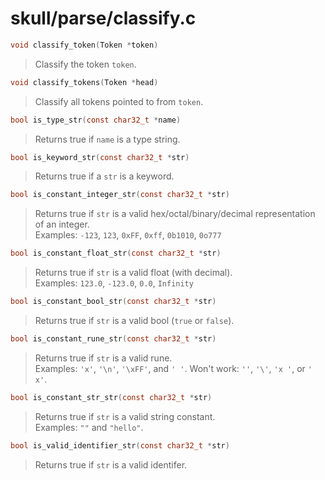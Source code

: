 # skull/parse/classify.c

```c
void classify_token(Token *token)
```

> Classify the token `token`.

```c
void classify_tokens(Token *head)
```

> Classify all tokens pointed to from `token`.

```c
bool is_type_str(const char32_t *name)
```

> Returns true if `name` is a type string.

```c
bool is_keyword_str(const char32_t *str)
```

> Returns true if a `str` is a keyword.

```c
bool is_constant_integer_str(const char32_t *str)
```

> Returns true if `str` is a valid hex/octal/binary/decimal representation of an integer.
> \
> Examples: `-123`, `123`, `0xFF`, `0xff`, `0b1010`, `0o777`

```c
bool is_constant_float_str(const char32_t *str)
```

> Returns true if `str` is a valid float (with decimal).
> \
> Examples: `123.0`, `-123.0`, `0.0`, `Infinity`

```c
bool is_constant_bool_str(const char32_t *str)
```

> Returns true if `str` is a valid bool (`true` or `false`).

```c
bool is_constant_rune_str(const char32_t *str)
```

> Returns true if `str` is a valid rune.
> \
> Examples: `'x'`, `'\n'`, `'\xFF'`, and `' '`.
> Won't work: `''`, `'\'`, `'x '`, or `' x'`.

```c
bool is_constant_str_str(const char32_t *str)
```

> Returns true if `str` is a valid string constant.
> \
> Examples: `""` and `"hello"`.

```c
bool is_valid_identifier_str(const char32_t *str)
```

> Returns true if `str` is a valid identifer.

